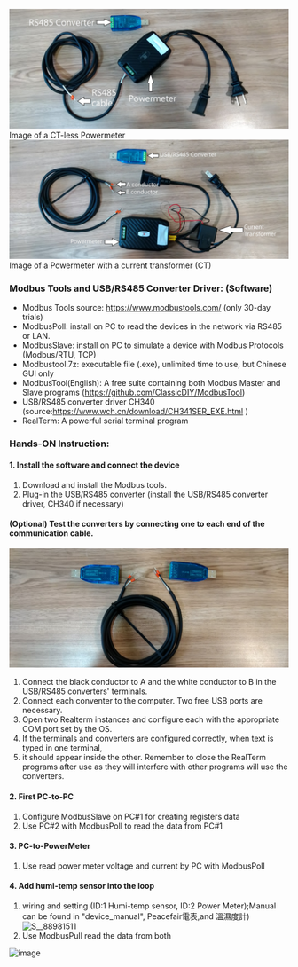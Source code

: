 ![Alt text](https://github.com/iiotntust/1121modbus/blob/main/DSC_0386.JPG)
Image of a CT-less Powermeter
![Alt text](https://github.com/iiotntust/1121modbus/blob/main/DSC_0387.JPG)
Image of a Powermeter with a current transformer (CT)

### Modbus Tools and USB/RS485 Converter Driver: (Software)
* Modbus Tools source: https://www.modbustools.com/ (only 30-day trials)
* ModbusPoll: install on PC to read the devices in the network via RS485 or LAN.
* ModbusSlave: install on PC to simulate a device with Modbus Protocols (Modbus/RTU, TCP)
* Modbustool.7z: executable file (.exe), unlimited time to use, but Chinese GUI only
* ModbusTool(English): A free suite containing both Modbus Master and Slave programs (https://github.com/ClassicDIY/ModbusTool)
* USB/RS485 converter driver CH340 (source:https://www.wch.cn/download/CH341SER_EXE.html )
* RealTerm: A powerful serial terminal program
### Hands-ON Instruction: 
#### 1. Install the software and connect the device
1. Download and install the Modbus tools.
2. Plug-in the USB/RS485 converter (install the USB/RS485 converter driver, CH340 if necessary)
#### (Optional) Test the converters by connecting one to each end of the communication cable.
![Alt text](https://github.com/iiotntust/1121modbus/blob/main/DSC_0388.JPG)
1. Connect the black conductor to A and the white conductor to B in the USB/RS485 converters' terminals.
2. Connect each conventer to the computer. Two free USB ports are necessary.
3. Open two Realterm instances and configure each with the appropriate COM port set by the OS.
4. If the terminals and converters are configured correctly, when text is typed in one terminal,
5.  it should appear inside the other. Remember to close the RealTerm programs after use as
    they will interfere with other programs will use the converters.
#### 2. First PC-to-PC
1. Configure ModbusSlave on PC#1 for creating registers data
2. Use PC#2 with ModbusPoll to read the data from PC#1
#### 3. PC-to-PowerMeter
1. Use read power meter voltage and current by PC with ModbusPoll
#### 4. Add humi-temp sensor into the loop
1. wiring and setting (ID:1 Humi-temp sensor, ID:2 Power Meter);Manual can be found in "device_manual", Peacefair電表,and 溫濕度計)
![S__88981511](https://github.com/iiotntust/1121modbus/assets/56021651/3f29d30f-97e3-4a5a-bf7d-8fee5a503cb7)
3. Use ModbusPull read the data from both
<img width="610" alt="image" src="https://github.com/iiotntust/1121modbus/assets/56021651/a6ed6a19-ab37-4838-aa27-eb7162716de0">


